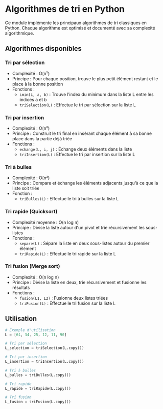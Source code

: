 # Algorithmes de tri en Python

Ce module implémente les principaux algorithmes de tri classiques en Python. Chaque algorithme est optimisé et documenté avec sa complexité algorithmique.

## Algorithmes disponibles

### Tri par sélection
- Complexité : O(n²)
- Principe : Pour chaque position, trouve le plus petit élément restant et le place à la bonne position
- Fonctions :
    - `imin(L, a, b)` : Trouve l'index du minimum dans la liste L entre les indices a et b
    - `triSelection(L)` : Effectue le tri par sélection sur la liste L

### Tri par insertion
- Complexité : O(n²)
- Principe : Construit le tri final en insérant chaque élément à sa bonne place dans la partie déjà triée
- Fonctions :
    - `echange(L, i, j)` : Échange deux éléments dans la liste
    - `triInsertion(L)` : Effectue le tri par insertion sur la liste L

### Tri à bulles
- Complexité : O(n²)
- Principe : Compare et échange les éléments adjacents jusqu'à ce que la liste soit triée
- Fonction :
    - `triBulles(L)` : Effectue le tri à bulles sur la liste L

### Tri rapide (Quicksort)
- Complexité moyenne : O(n log n)
- Principe : Divise la liste autour d'un pivot et trie récursivement les sous-listes
- Fonctions :
    - `separe(L)` : Sépare la liste en deux sous-listes autour du premier élément
    - `triRapide(L)` : Effectue le tri rapide sur la liste L

### Tri fusion (Merge sort)
- Complexité : O(n log n)
- Principe : Divise la liste en deux, trie récursivement et fusionne les résultats
- Fonctions :
    - `fusion(L1, L2)` : Fusionne deux listes triées
    - `triFusion(L)` : Effectue le tri fusion sur la liste L

## Utilisation

```python
# Exemple d'utilisation
L = [64, 34, 25, 12, 11, 90]

# Tri par sélection
L_selection = triSelection(L.copy())

# Tri par insertion
L_insertion = triInsertion(L.copy())

# Tri à bulles
L_bulles = triBulles(L.copy())

# Tri rapide
L_rapide = triRapide(L.copy())

# Tri fusion
L_fusion = triFusion(L.copy())
```